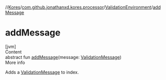 //[Kores](../../index.md)/[com.github.jonathanxd.kores.processor](../index.md)/[ValidationEnvironment](index.md)/[addMessage](add-message.md)



# addMessage  
[jvm]  
Content  
abstract fun [addMessage](add-message.md)(message: [ValidationMessage](../-validation-message/index.md))  
More info  


Adds a [ValidationMessage](../-validation-message/index.md) to index.

  



